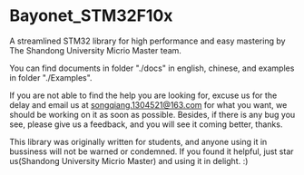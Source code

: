 # Bayonet_STM32F10x
A streamlined STM32 library for high performance and easy mastering by The Shandong University Micrio Master team. 

You can find documents in folder "./docs" in english, chinese, and examples in folder "./Examples". 

If you are not able to find the help you are looking for, excuse us for the delay and email us at songqiang.1304521@163.com for what you want, we should be working on it as soon as possible. 
Besides, if there is any bug you see, please give us a feedback, and you will see it coming better, thanks. 

This library was originally written for students, and anyone using it in bussiness will not be warned or condemned. If you found it helpful, just star us(Shandong University Micrio Master) and using it in delight. :)